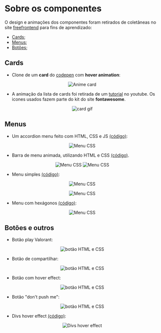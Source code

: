 # Sobre os componentes

O design e animações dos componentes foram retirados de coletâneas no site [freefrontend](https://freefrontend.com/) para fins de aprendizado:

- [Cards](https://freefrontend.com/css-cards/ 'Coleção de cards');
- [Menus](https://freefrontend.com/css-menu/ 'Coleção de Menus');
- [Botões](https://freefrontend.com/css-buttons/, 'Coleção de botões');

## Cards

- Clone de um **card** do [codepen](https://codepen.io/ahmadbassamemran/pen/XvdEoO) com __hover animation__:
<p align="center"><img src="https://media.giphy.com/media/NpYROUrkoThKTpFoon/giphy.gif" alt="Anime card" /></p>

- A animação da lista de cards foi retirada de um [tutorial](https://www.youtube.com/watch?v=29deL9MFfWc&t=300s&ab_channel=Fireship) no youtube. Os icones usados fazem parte do kit do site **fontawesome**.
<p align="center"><img src="https://media.giphy.com/media/pzEm3FLtJ0inJIUL0i/giphy.gif" alt="card gif" /></p>

## Menus

- Um accordion menu feito com HTML, CSS e JS [(código)](/components/accordion-menu):
<p align="center"><img src="https://media.giphy.com/media/A47FC63rMzPZoKsEgI/giphy.gif" alt="Menu CSS" /></p>

- Barra de menu animada, utilizando HTML e CSS [(código)](/components/menu-bar).
<p align="center">
  <img src="https://media.giphy.com/media/Qfj66lvyKT7qIMn93F/giphy.gif" alt="Menu CSS" />
  <img src="https://media.giphy.com/media/5J825qLBfmAin8VB7r/giphy.gif" alt="Menu CSS" />
</p>

- Menu simples [(código)](/components/simple-menu):
<p align="center"><img src="https://media.giphy.com/media/HYAB0Ck03FGxGETWHr/giphy.gif" alt="Menu CSS" /></p>
<p align="center"><img src="https://media.giphy.com/media/Bdi38EfoehzyazWqmd/giphy.gif" alt="Menu CSS" /></p>

- Menu com hexágonos [(código)](/components/hexagon):
<p align="center"><img src="https://media.giphy.com/media/2WTFRjmxR8bUsZYlvN/giphy.gif" alt="Menu CSS" /></p>

## Botões e outros

- Botão play Valorant:
<p align="center"><img src="https://media.giphy.com/media/flEG9etQSLq9Soyke5/giphy.gif" alt="botão HTML e CSS" /></p>

- Botão de compartilhar:
<p align="center"><img src="https://media.giphy.com/media/3C50WOrjM97VSpWB7U/giphy.gif" alt="botão HTML e CSS" /></p>

- Botão com hover effect:
<p align="center"><img src="https://media.giphy.com/media/SLNOoHostoEYQVCV4r/giphy.gif" alt="botão HTML e CSS" /></p>

- Botão "don't push me":
<p align="center"><img src="https://media.giphy.com/media/jIgOyMeFWUAOsVaQ46/giphy.gif" alt="botão HTML e CSS" /></p>

- Divs hover effect [(código)](/components/divs-hover-effect):
<p align="center"><img src="https://media.giphy.com/media/X6SojjYHBvkTxJo06O/giphy.gif" alt="Divs hover effect" /></p>
